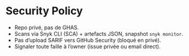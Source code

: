 # Security Policy
- Repo privé, pas de GHAS.
- Scans via Snyk CLI (SCA) + artefacts JSON, snapshot `snyk monitor`.
- Pas d’upload SARIF vers GitHub Security (bloqué en privé).
- Signaler toute faille à l’owner (issue privée ou email direct).
